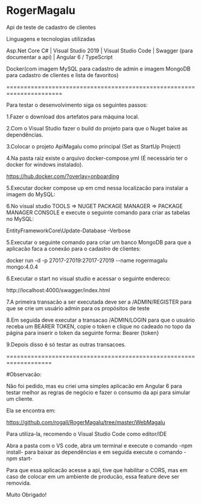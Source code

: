 # RogerMagalu

Api de teste de cadastro de clientes

Linguagens e tecnologias utilizadas

Asp.Net Core C# | Visual Studio 2019 | Visual Studio Code | Swagger (para documentar a api) | Angular 6 / TypeScript

Docker(com imagem MySQL para cadastro de admin e imagem MongoDB para cadastro de clientes e lista de favoritos)


======================================================================

Para testar o desenvolvimento siga os seguintes passos:

1.Fazer o download dos artefatos para máquina local.

2.Com o Visual Studio fazer o build do projeto para que o Nuget baixe as dependências.

3.Colocar o projeto ApiMagalu como principal (Set as StartUp Project)

4.Na pasta raiz existe o arquivo docker-compose.yml (É necessário ter o docker for windows instalado).

https://hub.docker.com/?overlay=onboarding

5.Executar docker compose up em cmd nessa localizacão para instalar a imagem do MySQL:

6.No visual studio TOOLS => NUGET PACKAGE MANAGER => PACKAGE MANAGER CONSOLE e execute o seguinte comando para criar as tabelas no MySQL:

  EntityFrameworkCore\Update-Database -Verbose

5.Executar o seguinte comando para criar um banco MongoDB para que a aplicacão faca a conexão para o cadastro de clientes:

  docker run -d -p 27017-27019:27017-27019 --name rogermagalu mongo:4.0.4

6.Executar o start no visual studio e acessar o seguinte endereco:

  http://localhost:4000/swagger/index.html

7.A primeira transacão a ser executada deve ser a /ADMIN/REGISTER para que se crie um usuário admin para os propósitos de teste

8.Em seguida deve executar a transacao /ADMIN/LOGIN para que o usuário receba um BEARER TOKEN, copie o token e clique no cadeado no topo da página para inserir o token da seguinte forma: Bearer {token}

9.Depois disso é só testar as outras transacoes.

===================================================================

#Observacão:

Não foi pedido, mas eu criei uma simples aplicacão em Angular 6 para testar melhor as regras de negócio e fazer o consumo da api para simular um cliente.

Ela se encontra em:

https://github.com/rogall/RogerMagalu/tree/master/WebMagalu

Para utiliza-la, recomendo o Visual Studio Code como editor/IDE

Abra a pasta com o VS code, abra um terminal e execute o comando -npm install- para baixar as dependências e em seguida execute o comando -npm start-

Para que essa aplicacão acesse a api, tive que habilitar o CORS, mas em caso de colocar em um ambiente de producão, essa feature deve ser removida.


Muito Obrigado!




